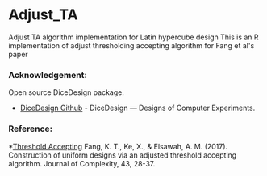 # Adjust_TA
Adjust TA algorithm implementation for Latin hypercube design
This is an R implementation of adjust thresholding accepting algorithm for Fang et al's paper

### Acknowledgement:
Open source DiceDesign package. 
* [DiceDesign Github](https://github.com/cran/DiceDesign) - DiceDesign — Designs of Computer Experiments.

### Reference:
*[Threshold Accepting](https://www.sciencedirect.com/science/article/pii/S0885064X17300638?via%3Dihub) Fang, K. T., Ke, X., & Elsawah, A. M. (2017). Construction of uniform designs via an adjusted threshold accepting algorithm. Journal of Complexity, 43, 28-37.
